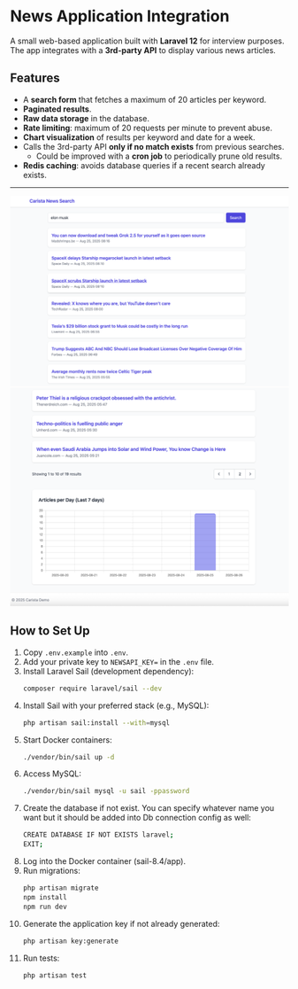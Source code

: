 # News Application Integration

A small web-based application built with **Laravel 12** for interview purposes.  
The app integrates with a **3rd-party API** to display various news articles.

## Features

- A **search form** that fetches a maximum of 20 articles per keyword.
- **Paginated results**.
- **Raw data storage** in the database.
- **Rate limiting**: maximum of 20 requests per minute to prevent abuse.
- **Chart visualization** of results per keyword and date for a week.
- Calls the 3rd-party API **only if no match exists** from previous searches.
    - Could be improved with a **cron job** to periodically prune old results.
- **Redis caching**: avoids database queries if a recent search already exists.

---
![Screenshot of the app](1.png)
![Screenshot of the app](2.png)

## How to Set Up

1. Copy `.env.example` into `.env`.
2. Add your private key to `NEWSAPI_KEY=` in the `.env` file.
3. Install Laravel Sail (development dependency):
   ```bash
   composer require laravel/sail --dev
4. Install Sail with your preferred stack (e.g., MySQL):
    ```bash
   php artisan sail:install --with=mysql
5. Start Docker containers:
   ```bash 
   ./vendor/bin/sail up -d
6. Access MySQL:
     ```bash
    ./vendor/bin/sail mysql -u sail -ppassword

7. Create the database if not exist. You can specify whatever name you want but it should be added into Db connection config as well:
    ```bash
   CREATE DATABASE IF NOT EXISTS laravel;
   EXIT;
8. Log into the Docker container (sail-8.4/app).
9. Run migrations:
   ```bash
   php artisan migrate
   npm install
   npm run dev
10. Generate the application key if not already generated:
    ```bash
    php artisan key:generate
11. Run tests:
    ```bash
    php artisan test



